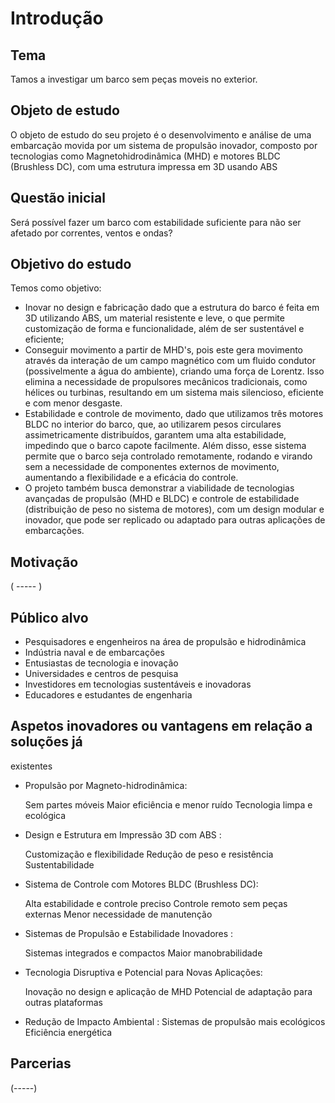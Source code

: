# Introdução
## Tema
Tamos a investigar um barco sem peças moveis no exterior.
## Objeto de estudo
O objeto de estudo do seu projeto é o desenvolvimento e análise de uma embarcação movida por um sistema de propulsão inovador, composto por tecnologias como Magnetohidrodinâmica (MHD) e motores BLDC (Brushless DC), com uma estrutura impressa em 3D usando ABS
## Questão inicial
Será possível fazer um barco com estabilidade suficiente para não ser afetado por correntes, ventos e ondas?
## Objetivo do estudo
Temos como objetivo:
- Inovar no design e fabricação dado que a estrutura do barco é feita em 3D utilizando ABS, um material resistente e leve, o que permite customização de forma e funcionalidade, além de ser sustentável e eficiente;
- Conseguir movimento a partir de MHD's, pois este gera movimento através da interação de um campo magnético com um fluido condutor (possivelmente a água do ambiente), criando uma força de Lorentz. Isso elimina a necessidade de propulsores mecânicos tradicionais, como hélices ou turbinas, resultando em um sistema mais silencioso, eficiente e com menor desgaste.
- Estabilidade e controle de movimento, dado que utilizamos três motores BLDC no interior do barco, que, ao utilizarem pesos circulares assimetricamente distribuídos, garantem uma alta estabilidade, impedindo que o barco capote facilmente. Além disso, esse sistema permite que o barco seja controlado remotamente, rodando e virando sem a necessidade de componentes externos de movimento, aumentando a flexibilidade e a eficácia do controle.
- O projeto também busca demonstrar a viabilidade de tecnologias avançadas de propulsão (MHD e BLDC) e controle de estabilidade (distribuição de peso no sistema de motores), com um design modular e inovador, que pode ser replicado ou adaptado para outras aplicações de embarcações.
## Motivação
( ----- )
## Público alvo
- Pesquisadores e engenheiros na área de propulsão e hidrodinâmica
- Indústria naval e de embarcações
- Entusiastas de tecnologia e inovação
- Universidades e centros de pesquisa
- Investidores em tecnologias sustentáveis e inovadoras
- Educadores e estudantes de engenharia
## Aspetos inovadores ou vantagens em relação a soluções já
existentes
- Propulsão por Magneto-hidrodinâmica:

   Sem partes móveis
   Maior eficiência e menor ruído
   Tecnologia limpa e ecológica

- Design e Estrutura em Impressão 3D com ABS :

   Customização e flexibilidade
   Redução de peso e resistência
   Sustentabilidade

- Sistema de Controle com Motores BLDC (Brushless DC):

   Alta estabilidade e controle preciso
   Controle remoto sem peças externas
   Menor necessidade de manutenção

- Sistemas de Propulsão e Estabilidade Inovadores :

   Sistemas integrados e compactos
   Maior manobrabilidade

- Tecnologia Disruptiva e Potencial para Novas Aplicações:

   Inovação no design e aplicação de MHD
   Potencial de adaptação para outras plataformas

- Redução de Impacto Ambiental :
   Sistemas de propulsão mais ecológicos
   Eficiência energética

## Parcerias
(-----)
